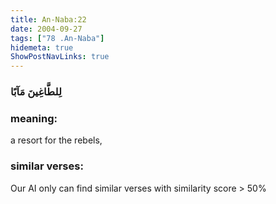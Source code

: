 ```yaml
---
title: An-Naba:22
date: 2004-09-27
tags: ["78 .An-Naba"]
hidemeta: true 
ShowPostNavLinks: true 
---
```

### لِلطَّاغِينَ مَآبًا
### meaning: 
a resort for the rebels,
### similar verses: 

Our AI only can find similar verses with similarity score > 50% 




